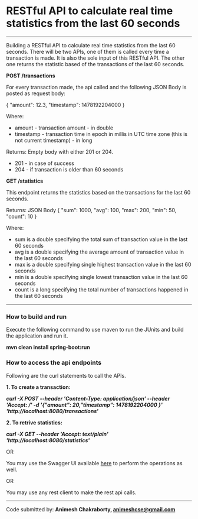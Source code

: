 # RESTful API to calculate real time statistics from the last 60 seconds
         
-----------------------------------------------------------------------------------------------------------------------------------------------------------------------

Building a RESTful API to calculate real time statistics from the last 60 seconds.
There will be two APIs, one of them is called every time a transaction is made. It is also the sole input of this RESTful API.
The other one returns the statistic based of the transactions of the last 60 seconds.
 
**POST /transactions**

For every transaction made, the api called and the following JSON Body is posted as request body:

{
"amount": 12.3,
"timestamp": 1478192204000
}

Where:
* amount - transaction amount - in double
* timestamp - transaction time in epoch in millis in UTC time zone (this is not current timestamp) - in long

Returns: 
Empty body with either 201 or 204.
* 201 - in case of success
* 204 - if transaction is older than 60 seconds

**GET /statistics**

This endpoint returns the statistics based on the transactions for the last 60 seconds.

Returns:
JSON Body
{
"sum": 1000,
"avg": 100,
"max": 200,
"min": 50,
"count": 10
}

Where:
* sum is a double specifying the total sum of transaction value in the last 60 seconds
* avg is a double specifying the average amount of transaction value in the last 60 seconds
* max is a double specifying single highest transaction value in the last 60 seconds
* min is a double specifying single lowest transaction value in the last 60 seconds
* count is a long specifying the total number of transactions happened in the last 60 seconds

-----------------------------------------------------------------------------------------------------------------------------------------------------------------------

### How to build and run

Execute the following command to use maven to run the JUnits and build the application and run it.

**mvn clean install spring-boot:run**

### How to access the api endpoints
Following are the curl statements to call the APIs.

**1. To create a transaction:**

**_curl -X POST --header 'Content-Type: application/json' --header 'Accept: */*' -d '{"amount": 20,"timestamp": 1478192204000 }' 'http://localhost:8080/transactions'_**

**2. To retrive statistics:**

**_curl -X GET --header 'Accept: text/plain' 'http://localhost:8080/statistics'_**

OR

You may use the Swagger UI available [here](http://localhost:8080/swagger-ui.html) to perform the operations as well.

OR

You may use any rest client to make the rest api calls.

-----------------------------------------------------------------------------------------------------------------------------------------------------------------------


Code submitted by: **Animesh Chakraborty, animeshcse@gmail.com**